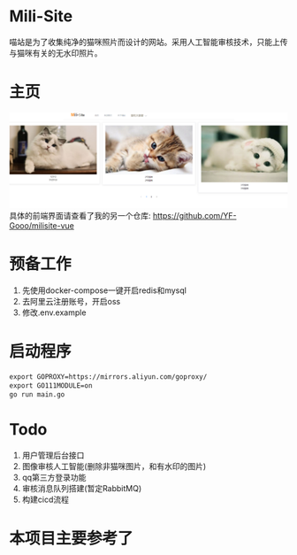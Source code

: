 # Mili-Site
喵站是为了收集纯净的猫咪照片而设计的网站。采用人工智能审核技术，只能上传与猫咪有关的无水印照片。

# 主页
![image](images/home.jpg)
具体的前端界面请查看了我的另一个仓库: https://github.com/YF-Gooo/milisite-vue
# 预备工作
1. 先使用docker-compose一键开启redis和mysql
2. 去阿里云注册账号，开启oss
3. 修改.env.example

# 启动程序
    export GOPROXY=https://mirrors.aliyun.com/goproxy/
    export GO111MODULE=on
    go run main.go

# Todo
1. 用户管理后台接口
2. 图像审核人工智能(删除非猫咪图片，和有水印的图片)
3. qq第三方登录功能
4. 审核消息队列搭建(暂定RabbitMQ)
5. 构建cicd流程

# 本项目主要参考了
